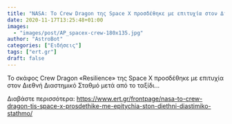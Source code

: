 ```yaml
---
title: "NASA: Το Crew Dragon της Space X προσδέθηκε με επιτυχία στον Διεθνή Διαστημικό Σταθμό"
date: 2020-11-17T13:25:48+01:00
images:
  - "images/post/AP_spacex-crew-180x135.jpg"
author: "AstroBot"
categories: ["Ειδήσεις"]
tags: ["ert.gr"]
draft: false
---
```


Το σκάφος Crew Dragon «Resilience» της Space X προσδέθηκε με επιτυχία στον Διεθνή Διαστημικό Σταθμό μετά από το ταξίδι...

Διαβάστε περισσότερα: https://www.ert.gr/frontpage/nasa-to-crew-dragon-tis-space-x-prosdethike-me-epitychia-ston-diethni-diastimiko-stathmo/
